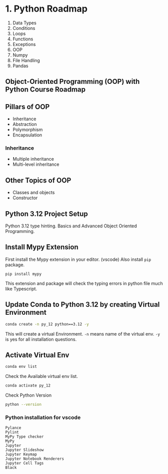 # 1. Python Roadmap

1. Data Types
2. Conditions
3. Loops
4. Functions
5. Exceptions
6. OOP
7. Numpy
8. File Handling
9. Pandas

## Object-Oriented Programming (OOP) with Python Course Roadmap

## Pillars of OOP

- Inheritance
- Abstraction
- Polymorphism
- Encapsulation

### Inheritance

- Multiple inheritance
- Multi-level inheritance

## Other Topics of OOP

- Classes and objects
- Constructor

## Python 3.12 Project Setup

Python 3.12 type hinting. Basics and Advanced Object Oriented Programming.

## Install Mypy Extension

First install the Mypy extension in your editor. (vscode)
Also install `pip` package.

``` pip
pip install mypy
```

This extension and package will check the typing errors in python file much like Typescript.

## Update Conda to Python 3.12 by creating Virtual Environment

```bash
conda create -n py_12 python==3.12 -y
```

This will create a virtual Environment.
`-n` means name of the virtual env.
`-y` is yes for all installation questions.

## Activate Virtual Env

```bash
conda env list
```

Check the Available virtual env list.

```bash
conda activate py_12
```

Check Python Version

```bash
python --version
```

### Python installation for vscode

```pip
Pylance
Pylint
MyPy Type checker
MyPy
Jupyter
Jupyter Slideshow
Jupyter Keymap
Jupyter Notebook Renderers
Jupyter Cell Tags
Black
```
